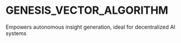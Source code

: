# GENESIS_VECTOR_ALGORITHM
Empowers autonomous insight generation, ideal for decentralized AI systems
